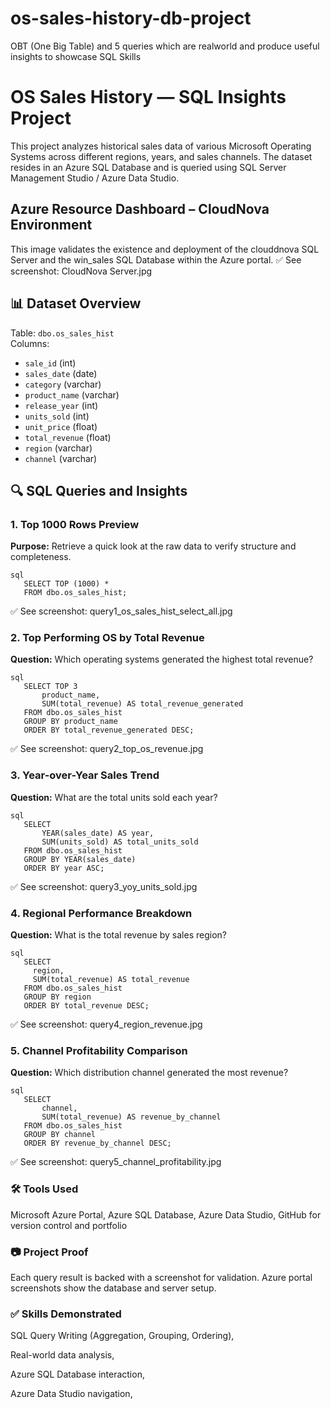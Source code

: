 # os-sales-history-db-project
OBT (One Big Table) and 5 queries which are realworld and produce useful insights to showcase SQL Skills

# OS Sales History — SQL Insights Project

This project analyzes historical sales data of various Microsoft Operating Systems across different regions, years, and sales channels. The dataset resides in an Azure SQL Database and is queried using SQL Server Management Studio / Azure Data Studio.

## Azure Resource Dashboard – CloudNova Environment

This image validates the existence and deployment of the clouddnova SQL Server and the win_sales SQL Database within the Azure portal.
✅ See screenshot: CloudNova Server.jpg


## 📊 Dataset Overview

Table: `dbo.os_sales_hist`  
Columns:
- `sale_id` (int)
- `sales_date` (date)
- `category` (varchar)
- `product_name` (varchar)
- `release_year` (int)
- `units_sold` (int)
- `unit_price` (float)
- `total_revenue` (float)
- `region` (varchar)
- `channel` (varchar)


## 🔍 SQL Queries and Insights

### 1. Top 1000 Rows Preview
**Purpose:** Retrieve a quick look at the raw data to verify structure and completeness.
```
sql
   SELECT TOP (1000) *
   FROM dbo.os_sales_hist;
```
✅ See screenshot: query1_os_sales_hist_select_all.jpg

### 2. Top Performing OS by Total Revenue
**Question:** Which operating systems generated the highest total revenue?
 ```
 sql
    SELECT TOP 3 
        product_name, 
        SUM(total_revenue) AS total_revenue_generated
    FROM dbo.os_sales_hist
    GROUP BY product_name
    ORDER BY total_revenue_generated DESC;
```

✅ See screenshot: query2_top_os_revenue.jpg

### 3. Year-over-Year Sales Trend
**Question:** What are the total units sold each year?
```
sql
   SELECT 
       YEAR(sales_date) AS year,
       SUM(units_sold) AS total_units_sold
   FROM dbo.os_sales_hist
   GROUP BY YEAR(sales_date)
   ORDER BY year ASC;
```
✅ See screenshot: query3_yoy_units_sold.jpg

### 4. Regional Performance Breakdown
**Question:** What is the total revenue by sales region?
```
sql
   SELECT 
     region,
     SUM(total_revenue) AS total_revenue
   FROM dbo.os_sales_hist
   GROUP BY region
   ORDER BY total_revenue DESC;
```
✅ See screenshot: query4_region_revenue.jpg

### 5. Channel Profitability Comparison
**Question:** Which distribution channel generated the most revenue?
```
sql
   SELECT 
       channel,
       SUM(total_revenue) AS revenue_by_channel
   FROM dbo.os_sales_hist
   GROUP BY channel
   ORDER BY revenue_by_channel DESC;
   ```
✅ See screenshot: query5_channel_profitability.jpg


### 🛠️ Tools Used

Microsoft Azure Portal,
Azure SQL Database,
Azure Data Studio,
GitHub for version control and portfolio

### 📷 Project Proof

Each query result is backed with a screenshot for validation.
Azure portal screenshots show the database and server setup.

### ✅ Skills Demonstrated

SQL Query Writing (Aggregation, Grouping, Ordering),

Real-world data analysis,

Azure SQL Database interaction,

Azure Data Studio navigation,



